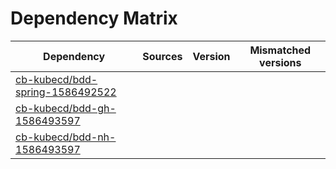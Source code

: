 # Dependency Matrix

Dependency | Sources | Version | Mismatched versions
---------- | ------- | ------- | -------------------
[cb-kubecd/bdd-spring-1586492522](https://github.com/cb-kubecd/bdd-spring-1586492522.git) |  | []() | 
[cb-kubecd/bdd-gh-1586493597](https://github.com/cb-kubecd/bdd-gh-1586493597.git) |  | []() | 
[cb-kubecd/bdd-nh-1586493597](https://github.com/cb-kubecd/bdd-nh-1586493597.git) |  | []() | 
